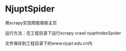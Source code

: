# NjuptSpider
用scrapy实现爬取南邮主页  

运行方法：在工程目录下运行scrapy crawl njuptIndexSpider  

文件保存到工程目录下的www.njupt.edu.cn内
